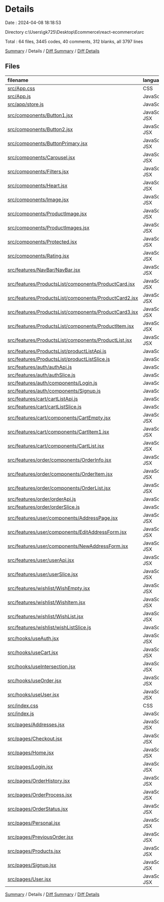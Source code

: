 # Details

Date : 2024-04-08 18:18:53

Directory c:\\Users\\gk725\\Desktop\\Ecommerce\\react-ecommerce\\src

Total : 64 files,  3445 codes, 40 comments, 312 blanks, all 3797 lines

[Summary](results.md) / Details / [Diff Summary](diff.md) / [Diff Details](diff-details.md)

## Files
| filename | language | code | comment | blank | total |
| :--- | :--- | ---: | ---: | ---: | ---: |
| [src/App.css](/src/App.css) | CSS | 0 | 0 | 1 | 1 |
| [src/App.js](/src/App.js) | JavaScript | 127 | 0 | 11 | 138 |
| [src/app/store.js](/src/app/store.js) | JavaScript | 17 | 0 | 1 | 18 |
| [src/components/Button1.jsx](/src/components/Button1.jsx) | JavaScript JSX | 12 | 0 | 3 | 15 |
| [src/components/Button2.jsx](/src/components/Button2.jsx) | JavaScript JSX | 12 | 0 | 3 | 15 |
| [src/components/ButtonPrimary.jsx](/src/components/ButtonPrimary.jsx) | JavaScript JSX | 0 | 0 | 1 | 1 |
| [src/components/Carousel.jsx](/src/components/Carousel.jsx) | JavaScript JSX | 95 | 0 | 11 | 106 |
| [src/components/Filters.jsx](/src/components/Filters.jsx) | JavaScript JSX | 151 | 19 | 5 | 175 |
| [src/components/Heart.jsx](/src/components/Heart.jsx) | JavaScript JSX | 22 | 0 | 2 | 24 |
| [src/components/Image.jsx](/src/components/Image.jsx) | JavaScript JSX | 27 | 0 | 3 | 30 |
| [src/components/ProductImage.jsx](/src/components/ProductImage.jsx) | JavaScript JSX | 56 | 6 | 5 | 67 |
| [src/components/ProductImages.jsx](/src/components/ProductImages.jsx) | JavaScript JSX | 79 | 7 | 14 | 100 |
| [src/components/Protected.jsx](/src/components/Protected.jsx) | JavaScript JSX | 13 | 0 | 3 | 16 |
| [src/components/Rating.jsx](/src/components/Rating.jsx) | JavaScript JSX | 41 | 0 | 4 | 45 |
| [src/features/NavBar/NavBar.jsx](/src/features/NavBar/NavBar.jsx) | JavaScript JSX | 139 | 1 | 8 | 148 |
| [src/features/ProductsList/components/ProductCard.jsx](/src/features/ProductsList/components/ProductCard.jsx) | JavaScript JSX | 84 | 0 | 3 | 87 |
| [src/features/ProductsList/components/ProductCard2.jsx](/src/features/ProductsList/components/ProductCard2.jsx) | JavaScript JSX | 36 | 0 | 6 | 42 |
| [src/features/ProductsList/components/ProductCard3.jsx](/src/features/ProductsList/components/ProductCard3.jsx) | JavaScript JSX | 24 | 0 | 3 | 27 |
| [src/features/ProductsList/components/ProductItem.jsx](/src/features/ProductsList/components/ProductItem.jsx) | JavaScript JSX | 87 | 0 | 10 | 97 |
| [src/features/ProductsList/components/ProductList.jsx](/src/features/ProductsList/components/ProductList.jsx) | JavaScript JSX | 20 | 0 | 3 | 23 |
| [src/features/ProductsList/productListApi.js](/src/features/ProductsList/productListApi.js) | JavaScript | 26 | 0 | 4 | 30 |
| [src/features/ProductsList/productListSlice.js](/src/features/ProductsList/productListSlice.js) | JavaScript | 79 | 2 | 10 | 91 |
| [src/features/auth/authApi.js](/src/features/auth/authApi.js) | JavaScript | 28 | 0 | 2 | 30 |
| [src/features/auth/authSlice.js](/src/features/auth/authSlice.js) | JavaScript | 39 | 0 | 6 | 45 |
| [src/features/auth/components/Login.js](/src/features/auth/components/Login.js) | JavaScript | 0 | 0 | 1 | 1 |
| [src/features/auth/components/Signup.js](/src/features/auth/components/Signup.js) | JavaScript | 0 | 0 | 1 | 1 |
| [src/features/cart/cartListApi.js](/src/features/cart/cartListApi.js) | JavaScript | 91 | 0 | 7 | 98 |
| [src/features/cart/cartListSlice.js](/src/features/cart/cartListSlice.js) | JavaScript | 75 | 0 | 7 | 82 |
| [src/features/cart/components/CartEmpty.jsx](/src/features/cart/components/CartEmpty.jsx) | JavaScript JSX | 12 | 0 | 3 | 15 |
| [src/features/cart/components/CartItem1.jsx](/src/features/cart/components/CartItem1.jsx) | JavaScript JSX | 82 | 0 | 6 | 88 |
| [src/features/cart/components/CartList.jsx](/src/features/cart/components/CartList.jsx) | JavaScript JSX | 44 | 0 | 7 | 51 |
| [src/features/order/components/OrderInfo.jsx](/src/features/order/components/OrderInfo.jsx) | JavaScript JSX | 45 | 0 | 5 | 50 |
| [src/features/order/components/OrderItem.jsx](/src/features/order/components/OrderItem.jsx) | JavaScript JSX | 14 | 0 | 3 | 17 |
| [src/features/order/components/OrderList.jsx](/src/features/order/components/OrderList.jsx) | JavaScript JSX | 23 | 0 | 3 | 26 |
| [src/features/order/orderApi.js](/src/features/order/orderApi.js) | JavaScript | 42 | 0 | 2 | 44 |
| [src/features/order/orderSlice.js](/src/features/order/orderSlice.js) | JavaScript | 86 | 0 | 6 | 92 |
| [src/features/user/components/AddressPage.jsx](/src/features/user/components/AddressPage.jsx) | JavaScript JSX | 103 | 0 | 3 | 106 |
| [src/features/user/components/EditAddressForm.jsx](/src/features/user/components/EditAddressForm.jsx) | JavaScript JSX | 211 | 0 | 5 | 216 |
| [src/features/user/components/NewAddressForm.jsx](/src/features/user/components/NewAddressForm.jsx) | JavaScript JSX | 200 | 0 | 7 | 207 |
| [src/features/user/userApi.jsx](/src/features/user/userApi.jsx) | JavaScript JSX | 30 | 0 | 3 | 33 |
| [src/features/user/userSlice.jsx](/src/features/user/userSlice.jsx) | JavaScript JSX | 29 | 0 | 6 | 35 |
| [src/features/wishlist/WishEmpty.jsx](/src/features/wishlist/WishEmpty.jsx) | JavaScript JSX | 12 | 0 | 3 | 15 |
| [src/features/wishlist/WishItem.jsx](/src/features/wishlist/WishItem.jsx) | JavaScript JSX | 60 | 0 | 5 | 65 |
| [src/features/wishlist/WishList.jsx](/src/features/wishlist/WishList.jsx) | JavaScript JSX | 27 | 0 | 4 | 31 |
| [src/features/wishlist/wishListSlice.js](/src/features/wishlist/wishListSlice.js) | JavaScript | 24 | 0 | 4 | 28 |
| [src/hooks/useAuth.jsx](/src/hooks/useAuth.jsx) | JavaScript JSX | 6 | 0 | 3 | 9 |
| [src/hooks/useCart.jsx](/src/hooks/useCart.jsx) | JavaScript JSX | 16 | 0 | 4 | 20 |
| [src/hooks/useIntersection.jsx](/src/hooks/useIntersection.jsx) | JavaScript JSX | 17 | 0 | 6 | 23 |
| [src/hooks/useOrder.jsx](/src/hooks/useOrder.jsx) | JavaScript JSX | 7 | 0 | 3 | 10 |
| [src/hooks/useUser.jsx](/src/hooks/useUser.jsx) | JavaScript JSX | 14 | 0 | 5 | 19 |
| [src/index.css](/src/index.css) | CSS | 39 | 0 | 6 | 45 |
| [src/index.js](/src/index.js) | JavaScript | 18 | 3 | 5 | 26 |
| [src/pages/Addresses.jsx](/src/pages/Addresses.jsx) | JavaScript JSX | 5 | 0 | 3 | 8 |
| [src/pages/Checkout.jsx](/src/pages/Checkout.jsx) | JavaScript JSX | 217 | 1 | 6 | 224 |
| [src/pages/Home.jsx](/src/pages/Home.jsx) | JavaScript JSX | 99 | 0 | 7 | 106 |
| [src/pages/Login.jsx](/src/pages/Login.jsx) | JavaScript JSX | 130 | 0 | 8 | 138 |
| [src/pages/OrderHistory.jsx](/src/pages/OrderHistory.jsx) | JavaScript JSX | 33 | 0 | 3 | 36 |
| [src/pages/OrderProcess.jsx](/src/pages/OrderProcess.jsx) | JavaScript JSX | 60 | 0 | 3 | 63 |
| [src/pages/OrderStatus.jsx](/src/pages/OrderStatus.jsx) | JavaScript JSX | 25 | 0 | 4 | 29 |
| [src/pages/Personal.jsx](/src/pages/Personal.jsx) | JavaScript JSX | 5 | 0 | 3 | 8 |
| [src/pages/PreviousOrder.jsx](/src/pages/PreviousOrder.jsx) | JavaScript JSX | 5 | 0 | 3 | 8 |
| [src/pages/Products.jsx](/src/pages/Products.jsx) | JavaScript JSX | 124 | 1 | 14 | 139 |
| [src/pages/Signup.jsx](/src/pages/Signup.jsx) | JavaScript JSX | 163 | 0 | 8 | 171 |
| [src/pages/User.jsx](/src/pages/User.jsx) | JavaScript JSX | 38 | 0 | 5 | 43 |

[Summary](results.md) / Details / [Diff Summary](diff.md) / [Diff Details](diff-details.md)